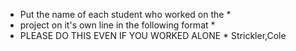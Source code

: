* Put the name of each student who worked on the *
* project on it's own line in the following format *
* PLEASE DO THIS EVEN IF YOU WORKED ALONE *
Strickler,Cole
